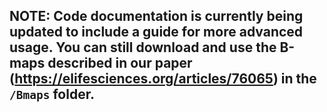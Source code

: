 ## NOTE: Code documentation is currently being updated to include a guide for more advanced usage. You can still download and use the B-maps described in our paper (https://elifesciences.org/articles/76065) in the `/Bmaps` folder.
